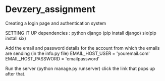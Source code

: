 # Devzery_assignment
Creating a login page and authentication system

SETTING IT UP
dependencies :
python 
django (pip install django)
six(pip install six)

Add the email and password details for the account from which the emails are sending (in the info.py file)
EMAIL_HOST_USER = 'youremail.com'
EMAIL_HOST_PASSWORD = 'emailpassword'

Run the server (python manage.py runserver)
click the link that pops up after that. 
